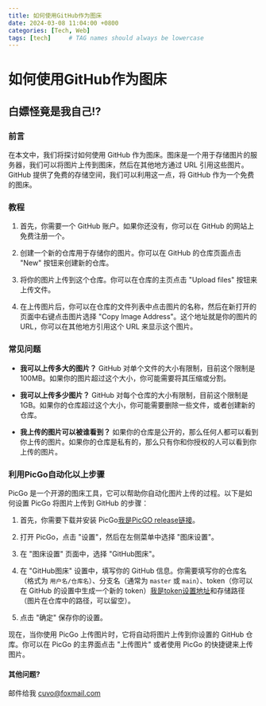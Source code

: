 ```yaml
---
title: 如何使用GitHub作为图床
date: 2024-03-08 11:04:00 +0800
categories: [Tech, Web]
tags: [tech]     # TAG names should always be lowercase
---
```

# 如何使用GitHub作为图床
## 白嫖怪竟是我自己!?
### 前言

在本文中，我们将探讨如何使用 GitHub 作为图床。图床是一个用于存储图片的服务器，我们可以将图片上传到图床，然后在其他地方通过 URL 引用这些图片。GitHub 提供了免费的存储空间，我们可以利用这一点，将 GitHub 作为一个免费的图床。

### 教程

1. 首先，你需要一个 GitHub 账户。如果你还没有，你可以在 GitHub 的网站上免费注册一个。

2. 创建一个新的仓库用于存储你的图片。你可以在 GitHub 的仓库页面点击 "New" 按钮来创建新的仓库。

3. 将你的图片上传到这个仓库。你可以在仓库的主页点击 "Upload files" 按钮来上传文件。

4. 在上传图片后，你可以在仓库的文件列表中点击图片的名称，然后在新打开的页面中右键点击图片选择 "Copy Image Address"。这个地址就是你的图片的 URL，你可以在其他地方引用这个 URL 来显示这个图片。

### 常见问题

- **我可以上传多大的图片？** GitHub 对单个文件的大小有限制，目前这个限制是 100MB。如果你的图片超过这个大小，你可能需要将其压缩或分割。

- **我可以上传多少图片？** GitHub 对每个仓库的大小有限制，目前这个限制是 1GB。如果你的仓库超过这个大小，你可能需要删除一些文件，或者创建新的仓库。

- **我上传的图片可以被谁看到？** 如果你的仓库是公开的，那么任何人都可以看到你上传的图片。如果你的仓库是私有的，那么只有你和你授权的人可以看到你上传的图片。

### 利用PicGo自动化以上步骤

PicGo 是一个开源的图床工具，它可以帮助你自动化图片上传的过程。以下是如何设置 PicGo 将图片上传到 GitHub 的步骤：

1. 首先，你需要下载并安装 PicGo[我是PicGO release链接](https://github.com/Molunerfinn/PicGo/releases)。

2. 打开 PicGo，点击 "设置"，然后在左侧菜单中选择 "图床设置"。

3. 在 "图床设置" 页面中，选择 "GitHub图床"。

4. 在 "GitHub图床" 设置中，填写你的 GitHub 信息。你需要填写你的仓库名（格式为 `用户名/仓库名`）、分支名（通常为 `master` 或 `main`）、token（你可以在 GitHub 的设置中生成一个新的 token）[我是token设置地址](https://github.com/settings/tokens)和存储路径（图片在仓库中的路径，可以留空）。

5. 点击 "确定" 保存你的设置。

现在，当你使用 PicGo 上传图片时，它将自动将图片上传到你设置的 GitHub 仓库。你可以在 PicGo 的主界面点击 "上传图片" 或者使用 PicGo 的快捷键来上传图片。

#### 其他问题?
邮件给我 cuvo@foxmail.com
